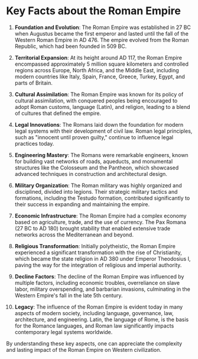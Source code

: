 # Key Facts about the Roman Empire

1. **Foundation and Evolution**: The Roman Empire was established in 27 BC when Augustus became the first emperor and lasted until the fall of the Western Roman Empire in AD 476. The empire evolved from the Roman Republic, which had been founded in 509 BC.

2. **Territorial Expansion**: At its height around AD 117, the Roman Empire encompassed approximately 5 million square kilometers and controlled regions across Europe, North Africa, and the Middle East, including modern countries like Italy, Spain, France, Greece, Turkey, Egypt, and parts of Britain.

3. **Cultural Assimilation**: The Roman Empire was known for its policy of cultural assimilation, with conquered peoples being encouraged to adopt Roman customs, language (Latin), and religion, leading to a blend of cultures that defined the empire.

4. **Legal Innovations**: The Romans laid down the foundation for modern legal systems with their development of civil law. Roman legal principles, such as "innocent until proven guilty," continue to influence legal practices today.

5. **Engineering Mastery**: The Romans were remarkable engineers, known for building vast networks of roads, aqueducts, and monumental structures like the Colosseum and the Pantheon, which showcased advanced techniques in construction and architectural design.

6. **Military Organization**: The Roman military was highly organized and disciplined, divided into legions. Their strategic military tactics and formations, including the Testudo formation, contributed significantly to their success in expanding and maintaining the empire.

7. **Economic Infrastructure**: The Roman Empire had a complex economy based on agriculture, trade, and the use of currency. The Pax Romana (27 BC to AD 180) brought stability that enabled extensive trade networks across the Mediterranean and beyond.

8. **Religious Transformation**: Initially polytheistic, the Roman Empire experienced a significant transformation with the rise of Christianity, which became the state religion in AD 380 under Emperor Theodosius I, paving the way for the integration of religious and imperial authority.

9. **Decline Factors**: The decline of the Roman Empire was influenced by multiple factors, including economic troubles, overreliance on slave labor, military overspending, and barbarian invasions, culminating in the Western Empire's fall in the late 5th century.

10. **Legacy**: The influence of the Roman Empire is evident today in many aspects of modern society, including language, governance, law, architecture, and engineering. Latin, the language of Rome, is the basis for the Romance languages, and Roman law significantly impacts contemporary legal systems worldwide.

By understanding these key aspects, one can appreciate the complexity and lasting impact of the Roman Empire on Western civilization.